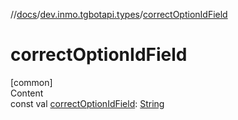 //[docs](../../index.md)/[dev.inmo.tgbotapi.types](index.md)/[correctOptionIdField](correct-option-id-field.md)



# correctOptionIdField  
[common]  
Content  
const val [correctOptionIdField](correct-option-id-field.md): [String](https://kotlinlang.org/api/latest/jvm/stdlib/kotlin/-string/index.html)  




